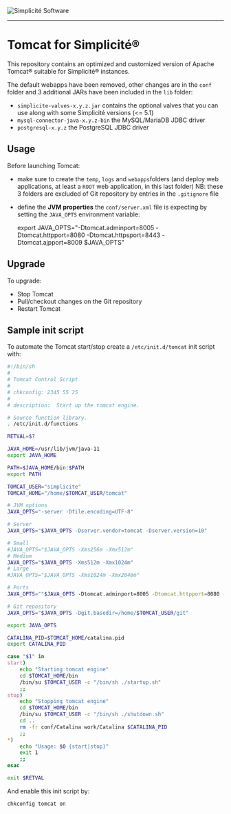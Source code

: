 ![Simplicit&eacute; Software](https://platform.simplicite.io/logos/logo250-grey.png)
* * *

Tomcat for Simplicit&eacute;&reg;
=================================

This repository contains an optimized and customized version of Apache Tomcat&reg; suitable for Simplicit&eacute;&reg; instances.

The default webapps have been removed, other changes are in the `conf` folder and 3 additional JARs have been included in the `lib` folder:

- `simplicite-valves-x.y.z.jar` contains the optional valves that you can use along with some Simplicit&eacute; versions (&lt;= 5.1)
- `mysql-connector-java-x.y.z-bin` the MySQL/MariaDB JDBC driver
- `postgresql-x.y.z` the PostgreSQL JDBC driver

Usage
-----

Before launching Tomcat:

* make sure to create the `temp`, `logs` and `webapps`folders (and deploy web applications, at least a `ROOT` web application, in this last folder)
  NB: these 3 folders are excluded of Git repository by entries in the `.gitignore` file
* define the **JVM properties** the `conf/server.xml` file is expecting by setting the `JAVA_OPTS` environment variable:

	export JAVA_OPTS="-Dtomcat.adminport=8005 -Dtomcat.httpport=8080 -Dtomcat.httpsport=8443 -Dtomcat.ajpport=8009 $JAVA_OPTS"

Upgrade
-------

To upgrade:

* Stop Tomcat
* Pull/checkout changes on the Git repository
* Restart Tomcat

Sample init script
------------------

To automate the Tomcat start/stop create a `/etc/init.d/tomcat` init script with:

```sh
#!/bin/sh
#
# Tomcat Control Script
#
# chkconfig: 2345 55 25
#
# description:  Start up the tomcat engine.

# Source function library.
. /etc/init.d/functions

RETVAL=$?

JAVA_HOME=/usr/lib/jvm/java-11
export JAVA_HOME

PATH=$JAVA_HOME/bin:$PATH
export PATH

TOMCAT_USER="simplicite"
TOMCAT_HOME="/home/$TOMCAT_USER/tomcat"

# JVM options
JAVA_OPTS="-server -Dfile.encoding=UTF-8"

# Server
JAVA_OPTS="$JAVA_OPTS -Dserver.vendor=tomcat -Dserver.version=10"

# Small
#JAVA_OPTS="$JAVA_OPTS -Xms256m -Xmx512m"
# Medium
JAVA_OPTS="$JAVA_OPTS -Xms512m -Xmx1024m"
# Large
#JAVA_OPTS="$JAVA_OPTS -Xms1024m -Xmx2048m"

# Ports
JAVA_OPTS=""$JAVA_OPTS -Dtomcat.adminport=8005 -Dtomcat.httpport=8080 -Dtomcat.httpsport=8443" -Dtomcat.ajpport=8009"

# Git repository
JAVA_OPTS="$JAVA_OPTS -Dgit.basedir=/home/$TOMCAT_USER/git"

export JAVA_OPTS

CATALINA_PID=$TOMCAT_HOME/catalina.pid
export CATALINA_PID

case "$1" in
start)
    echo "Starting tomcat engine"
    cd $TOMCAT_HOME/bin
    /bin/su $TOMCAT_USER -c "/bin/sh ./startup.sh"
    ;;
stop)
    echo "Stopping tomcat engine"
    cd $TOMCAT_HOME/bin
    /bin/su $TOMCAT_USER -c "/bin/sh ./shutdown.sh"
    cd ..
    rm -fr conf/Catalina work/Catalina $CATALINA_PID
    ;;
*)
    echo "Usage: $0 {start|stop}"
    exit 1
    ;;
esac

exit $RETVAL
```

And enable this init script by:

	chkconfig tomcat on
